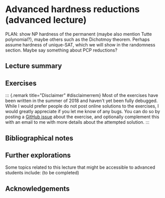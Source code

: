#  Advanced hardness reductions (advanced lecture)

PLAN: show NP hardness of the permanent (maybe also mention  Tutte polynomial?), maybe others such as the Dichotmoy theorem. Perhaps assume hardness of unique-SAT, which we will show in the randomness section. Maybe say something about PCP reductions?

## Lecture summary


## Exercises

::: {.remark title="Disclaimer" #disclaimerrem}
Most of the exercises have been written in the summer of 2018 and haven't yet been fully debugged. While I would prefer people do not post online solutions to the exercises, I would greatly appreciate if you let me know of any bugs. You can do so by posting a [GitHub issue](https://github.com/boazbk/tcs/issues) about the exercise, and optionally complement this with an email to me with more details about the attempted solution.
:::




## Bibliographical notes

## Further explorations

Some topics related to this lecture that might be accessible to advanced students include: (to be completed)





## Acknowledgements
